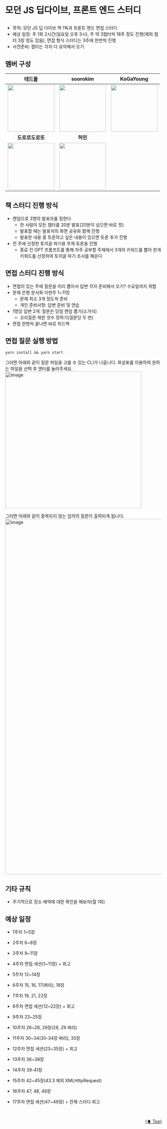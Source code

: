 # <p id="top">모던 JS 딥다이브, 프론트 엔드 스터디</p>

- 목적: 모던 JS 딥 다이브 책 1독과 프론트 엔드 면접 스터디
- 예상 일정: 주 1회 2시간(일요일 오후 3시), 주 약 3챕터씩 18주 정도 진행(제외 챕터 3장 정도 있음), 면접 형식 스터디는 3주에 한번씩 진행
- 사전준비: 챕터는 각자 다 요약해서 오기

## <a id="멤버-구성">멤버 구성</a>

|<span style="font-size:16px">테드풀</span>|<span style="font-size:16px">soorokim</span>|<span style="font-size:16px">KoGaYoung</span>|
|:-:|:-:|:-:|
|<a href="https://github.com/devtedlee"><img src="https://avatars.githubusercontent.com/devtedlee" height=150 width=150></a>|<a href="https://github.com/soorokim/obsidian/blob/master/study/%EB%AA%A8%EB%8D%98%20%EC%9E%90%EB%B0%94%EC%8A%A4%ED%81%AC%EB%A6%BD%ED%8A%B8%20Deep%20Dive/README.md"><img src="https://avatars.githubusercontent.com/soorokim" height=150 width=150></a>|<a href="https://github.com/KoGaYoung"><img src="https://avatars.githubusercontent.com/KoGaYoung" height=150 width=150></a>|<a href="https://github.com/dororodoroddo"><img src="https://avatars.githubusercontent.com/dororodoroddo" height=150 width=150></a>|
|<span style="font-size:16px">**도로로도로또**</span>|<span style="font-size:16px">**허민**</span>||
|<a href="https://github.com/dororodoroddo"><img src="https://avatars.githubusercontent.com/dororodoroddo" height=150 width=150></a>|<a href="https://github.com/hhhminme"><img src="https://avatars.githubusercontent.com/hhhminme" height=150 width=150></a>||

## 책 스터디 진행 방식

- 랜덤으로 3명의 발표자를 정한다
  - 한 사람이 모든 챕터를 20분 발표(20분이 넘으면 바로 컷)
  - 발표할 때는 발표자의 화면 공유와 함께 진행
  - 발표한 내용 중 토론하고 싶은 내용이 있으면 토론 추가 진행
- 전 주에 선정한 토끼굴 파기용 주제 토론을 진행
  - 종료 전 GPT 프롬프트를 통해 차주 공부할 주제에서 3개의 키워드를 뽑아 한개 키워드를 선정하여 토끼굴 파기 조사를 해온다

## 면접 스터디 진행 방식

- 면접이 있는 주에 질문을 미리 뽑아서 답변 각자 준비해서 오기? 수요일까지 취합
- 문제 은행 문서화 이번주 1~11장
  - 문제 최소 3개 정도씩 준비
  - 개인 준비사항: 답변 준비 및 연습
- 1명당 답변 2개: 질문은 당일 랜덤 뽑기(소거식)
  - 꼬리질문 제한 갯수 정하기(질문당 두 번)
- 면접 한명씩 끝나면 바로 피드백

## 면접 질문 실행 방법

```
yarn install && yarn start
```

그러면 아래와 같이 질문 파일을 고를 수 있는 CLI가 나옵니다. 화살표를 이용하여 원하는 파일을 선택 후 엔터를 눌러주세요.
<img width="438" alt="image" src="https://github.com/Better-Front-End-Study/ModernJsDeepDive/assets/54930877/82e1122f-e6c1-40d5-a7b6-43ec9c25a679">

그러면 아래와 같이 중복되지 않는 임의의 질문이 출력되게 됩니다.
<img width="1139" alt="image" src="https://github.com/Better-Front-End-Study/ModernJsDeepDive/assets/54930877/d774adc5-bed1-4ca9-a2f6-c27e10f7e594">

## 기타 규칙

- 주기적으로 장소 예약에 대한 확인을 해보자(월 1회)

## 예상 일정

- 1주차 1~5장
- 2주차 6~8장
- 3주차 9~11장
- 4주차 면접 세션(1~11장) + 회고

- 5주차 12~14장
- 6주차 15, 16, 17(쩌리), 18장
- 7주차 19, 21, 22장
- 8주차 면접 세션(12~22장) + 회고

- 9주차 23~25장
- 10주차 26~28, 29장(28, 29 쩌리)
- 11주차 30~34(30-34장 쩌리), 35장
- 12주차 면접 세션(23~35장) + 회고

- 13주차 36~38장
- 14주차 39-41장
- 15주차 42~45장(43.3 제외 XMLHttpRequest)
- 16주차 47, 48, 49장
- 17주차 면접 세션(47~49장) + 전체 스터디 회고

<br/>
 <p align="right"><a href="#top">(⬆️ Top)</a></p>
